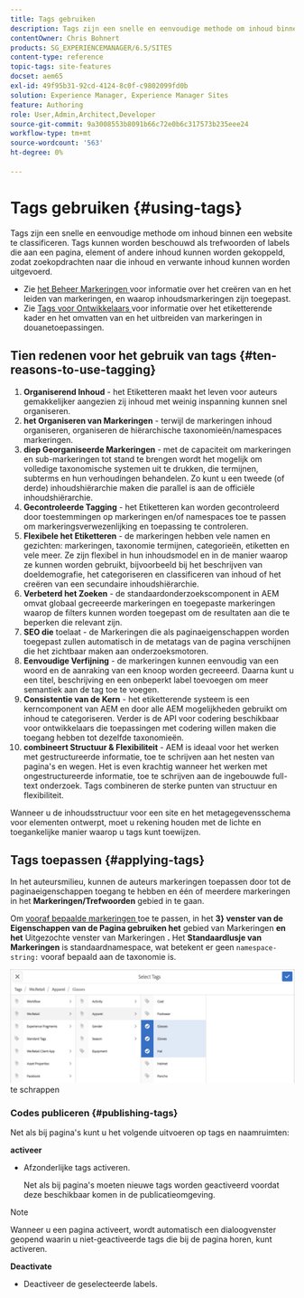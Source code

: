 ```yaml
---
title: Tags gebruiken
description: Tags zijn een snelle en eenvoudige methode om inhoud binnen een website te classificeren.
contentOwner: Chris Bohnert
products: SG_EXPERIENCEMANAGER/6.5/SITES
content-type: reference
topic-tags: site-features
docset: aem65
exl-id: 49f95b31-92cd-4124-8c0f-c9802099fd0b
solution: Experience Manager, Experience Manager Sites
feature: Authoring
role: User,Admin,Architect,Developer
source-git-commit: 9a3008553b8091b66c72e0b6c317573b235eee24
workflow-type: tm+mt
source-wordcount: '563'
ht-degree: 0%

---
```



# Tags gebruiken {#using-tags}

Tags zijn een snelle en eenvoudige methode om inhoud binnen een website te classificeren. Tags kunnen worden beschouwd als trefwoorden of labels die aan een pagina, element of andere inhoud kunnen worden gekoppeld, zodat zoekopdrachten naar die inhoud en verwante inhoud kunnen worden uitgevoerd.

* Zie [ het Beheer Markeringen ](/help/sites-administering/tags.md) voor informatie over het creëren van en het leiden van markeringen, en waarop inhoudsmarkeringen zijn toegepast.
* Zie [ Tags voor Ontwikkelaars ](/help/sites-developing/tags.md) voor informatie over het etiketterende kader en het omvatten van en het uitbreiden van markeringen in douanetoepassingen.

## Tien redenen voor het gebruik van tags {#ten-reasons-to-use-tagging}

1. **Organiserend Inhoud** - het Etiketteren maakt het leven voor auteurs gemakkelijker aangezien zij inhoud met weinig inspanning kunnen snel organiseren.
1. **het Organiseren van Markeringen** - terwijl de markeringen inhoud organiseren, organiseren de hiërarchische taxonomieën/namespaces markeringen.
1. **diep Georganiseerde Markeringen** - met de capaciteit om markeringen en sub-markeringen tot stand te brengen wordt het mogelijk om volledige taxonomische systemen uit te drukken, die termijnen, subterms en hun verhoudingen behandelen. Zo kunt u een tweede (of derde) inhoudshiërarchie maken die parallel is aan de officiële inhoudshiërarchie.
1. **Gecontroleerde Tagging** - het Etiketteren kan worden gecontroleerd door toestemmingen op markeringen en/of namespaces toe te passen om markeringsverwezenlijking en toepassing te controleren.
1. **Flexibele het Etiketteren** - de markeringen hebben vele namen en gezichten: markeringen, taxonomie termijnen, categorieën, etiketten en vele meer. Ze zijn flexibel in hun inhoudsmodel en in de manier waarop ze kunnen worden gebruikt, bijvoorbeeld bij het beschrijven van doeldemografie, het categoriseren en classificeren van inhoud of het creëren van een secundaire inhoudshiërarchie.
1. **Verbeterd het Zoeken** - de standaardonderzoekscomponent in AEM omvat globaal gecreeerde markeringen en toegepaste markeringen waarop de filters kunnen worden toegepast om de resultaten aan die te beperken die relevant zijn.
1. **SEO die** toelaat - de Markeringen die als paginaeigenschappen worden toegepast zullen automatisch in de metatags van de pagina verschijnen die het zichtbaar maken aan onderzoeksmotoren.
1. **Eenvoudige Verfijning** - de markeringen kunnen eenvoudig van een woord en de aanraking van een knoop worden gecreeerd. Daarna kunt u een titel, beschrijving en een onbeperkt label toevoegen om meer semantiek aan de tag toe te voegen.
1. **Consistentie van de Kern** - het etiketterende systeem is een kerncomponent van AEM en door alle AEM mogelijkheden gebruikt om inhoud te categoriseren. Verder is de API voor codering beschikbaar voor ontwikkelaars die toepassingen met codering willen maken die toegang hebben tot dezelfde taxonomieën.
1. **combineert Structuur &amp; Flexibiliteit** - AEM is ideaal voor het werken met gestructureerde informatie, toe te schrijven aan het nesten van pagina&#39;s en wegen. Het is even krachtig wanneer het werken met ongestructureerde informatie, toe te schrijven aan de ingebouwde full-text onderzoek. Tags combineren de sterke punten van structuur en flexibiliteit.

Wanneer u de inhoudsstructuur voor een site en het metagegevensschema voor elementen ontwerpt, moet u rekening houden met de lichte en toegankelijke manier waarop u tags kunt toewijzen.

## Tags toepassen {#applying-tags}

In het auteursmilieu, kunnen de auteurs markeringen toepassen door tot de paginaeigenschappen toegang te hebben en één of meerdere markeringen in het **Markeringen/Trefwoorden** gebied in te gaan.

Om [ vooraf bepaalde markeringen ](/help/sites-administering/tags.md) toe te passen, in het **3&rbrace; venster van de Eigenschappen van de Pagina gebruiken het** gebied van Markeringen **en het** Uitgezochte venster van Markeringen **.** Het **Standaardlusje van Markeringen** is standaardnamespace, wat betekent er geen `namespace-string:` vooraf bepaald aan de taxonomie is.

![ Uitgezochte het venster van Markeringen; gebruik de knoop van X om de momenteel geselecteerde markeringen ](assets/chlimage_1-41.png) te schrappen

### Codes publiceren {#publishing-tags}

Net als bij pagina&#39;s kunt u het volgende uitvoeren op tags en naamruimten:

**activeer**

* Afzonderlijke tags activeren.

  Net als bij pagina&#39;s moeten nieuwe tags worden geactiveerd voordat deze beschikbaar komen in de publicatieomgeving.

>[!NOTE]
>
>Wanneer u een pagina activeert, wordt automatisch een dialoogvenster geopend waarin u niet-geactiveerde tags die bij de pagina horen, kunt activeren.

**Deactivate**

* Deactiveer de geselecteerde labels.
